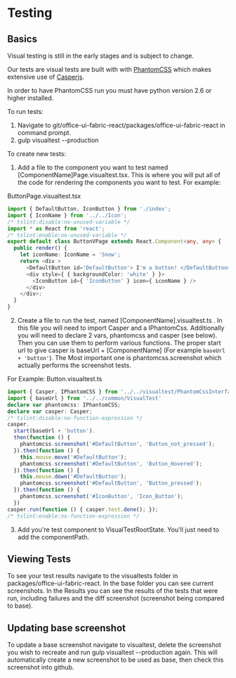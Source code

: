 # Testing

## Basics

Visual testing is still in the early stages and is subject to change.

Our tests are visual tests are built with with [PhantomCSS](https://github.com/Huddle/PhantomCSS) which makes extensive use of [Casperjs](http://casperjs.org/).

In order to have PhantomCSS run you must have python version 2.6 or higher installed.

To run tests:

1. Navigate to git/office-ui-fabric-react/packages/office-ui-fabric-react in command prompt.
2. gulp visualtest --production

To create new tests:
1. Add a file to the component you want to test named [ComponentName]Page.visualtest.tsx. This is where you will put all of the code for rendering the components you want to test. For example:

ButtonPage.visualtest.tsx
```typescript
import { DefaultButton, IconButton } from './index';
import { IconName } from '../../Icon';
/* tslint:disable:no-unused-variable */
import * as React from 'react';
/* tslint:enable:no-unused-variable */
export default class ButtonVPage extends React.Component<any, any> {
  public render() {
    let iconName: IconName = 'Snow';
    return <div >
      <DefaultButton id='DefaultButton'> I'm a button! </DefaultButton>
      <div style={ { backgroundColor: 'white' } }>
        <IconButton id={ 'IconButton' } icon={ iconName } />
      </div>
    </div>;
  }
}
```
2. Create a file to run the test, named [ComponentName].visualtest.ts . In this file you will need to import Casper and a IPhantomCss. Additionally you will need to declare 2 vars, phantomcss and casper (see below). Then you can use them to perform various functions. The proper start url to give casper is baseUrl + [ComponentName] (For example ` baseUrl + 'button' `). The Most important one is phantomcss.screenshot which actually performs the screenshot tests.

For Example:
Button.visualtest.ts
```typescript
import { Casper, IPhantomCSS } from '../../visualtest/PhantomCssInterface';
import { baseUrl } from '../../common/VisualTest'
declare var phantomcss: IPhantomCSS;
declare var casper: Casper;
/* tslint:disable:no-function-expression */
casper.
  start(baseUrl + 'button').
  then(function () {
    phantomcss.screenshot('#DefaultButton', 'Button_not_pressed');
  }).then(function () {
    this.mouse.move('#DefaultButton');
    phantomcss.screenshot('#DefaultButton', 'Button_Hovered');
  }).then(function () {
    this.mouse.down('#DefaultButton');
    phantomcss.screenshot('#DefaultButton', 'Button_pressed');
  }).then(function () {
    phantomcss.screenshot('#IconButton', 'Icon_Button');
  })
casper.run(function () { casper.test.done(); });
/* tslint:enable:no-function-expression */
```
3. Add you're test component to VisualTestRootState. You'll just need to add the componentPath.

## Viewing Tests
To see your test results navigate to the visualtests folder in packages/office-ui-fabric-react. In the base folder you can see current screenshots. In the Results you can see the results of the tests that were run, including failures and the diff screenshot (screenshot being compared to base).

## Updating base screenshot
To update a base screenshot navigate to visualtest, delete the screenshot you wish to recreate and run gulp visualtest --production again. This will automatically create a new screenshot to be used as base, then check this screenshot into github.